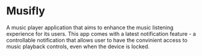 # Musifly
A music player application that aims to enhance the music listening experience for its users. This app comes with a latest notification feature -  a controllable notification that allows user to have the convinient access to music playback controls, even when the device is locked.

